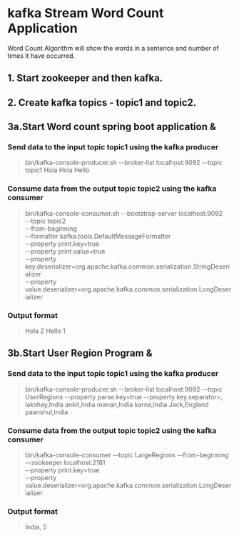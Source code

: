 # kafka Stream Word Count Application

Word Count Algorithm will show the words in a sentence and number of times it have occurred.

## 1. Start zookeeper and then kafka.

## 2. Create kafka topics - topic1 and topic2.

## 3a.Start Word count spring boot application &

  ### Send data to the input topic topic1 using the kafka producer

  > bin/kafka-console-producer.sh --broker-list localhost:9092 --topic topic1  Hola Hola Hello

  ### Consume data from the output topic topic2 using the kafka consumer

  > bin/kafka-console-consumer.sh --bootstrap-server localhost:9092 \
  >     --topic topic2 \
  >     --from-beginning \
  >     --formatter kafka.tools.DefaultMessageFormatter \
  >     --property print.key=true \
  >     --property print.value=true \
  >     --property key.deserializer=org.apache.kafka.common.serialization.StringDeserializer \
  >     --property value.deserializer=org.apache.kafka.common.serialization.LongDeserializer

  ### Output format

  >    Hola  2
  >    Hello 1

## 3b.Start User Region Program &

  ### Send data to the input topic topic1 using the kafka producer
  > bin/kafka-console-producer.sh --broker-list localhost:9092 --topic UserRegions --property parse.key=true --property key.separator=,
  >    lakshay,India<ENTER>
  >    ankit,India<ENTER>
  >    manan,India<ENTER>
  >    karna,India<ENTER>
  >    Jack,England<ENTER>
  >    paanshul,India<ENTER>

  ### Consume data from the output topic topic2 using the kafka consumer

  > bin/kafka-console-consumer --topic LargeRegions --from-beginning \
  >       --zookeeper localhost:2181 \
  >       --property print.key=true \
  >       --property value.deserializer=org.apache.kafka.common.serialization.LongDeserializer

  ### Output format
  > India, 5






